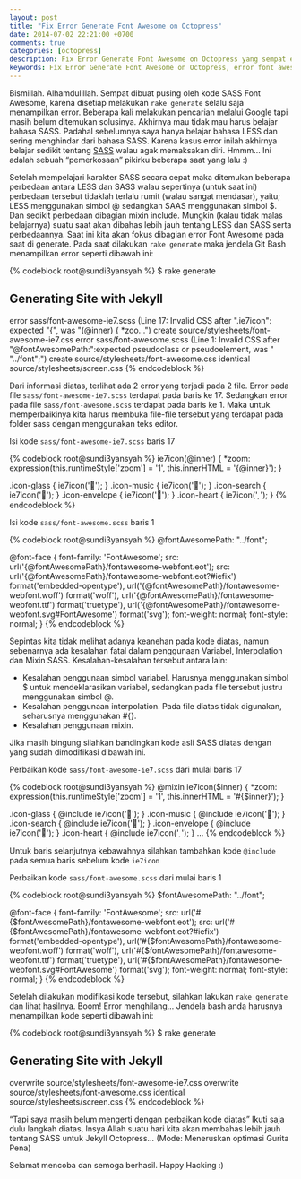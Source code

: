 ```yaml
---
layout: post
title: "Fix Error Generate Font Awesome on Octopress"
date: 2014-07-02 22:21:00 +0700
comments: true
categories: [octopress]
description: Fix Error Generate Font Awesome on Octopress yang sempat error di octopress, pada kesempatan kali ini sundi3yansyah akan memecahkan masalah ini
keywords: Fix Error Generate Font Awesome on Octopress, error font awesome, not display font awesome, font awesome on octopress
---
```

Bismillah. Alhamdulillah. Sempat dibuat pusing oleh kode SASS Font Awesome, karena disetiap melakukan `rake generate` selalu saja menampilkan error. Beberapa kali melakukan pencarian melalui Google tapi masih belum ditemukan solusinya. Akhirnya mau tidak mau harus belajar bahasa SASS. Padahal sebelumnya saya hanya belajar bahasa LESS dan sering menghindar dari bahasa SASS. Karena kasus error inilah akhirnya belajar sedikit tentang [SASS](http://sass-lang.com) walau agak memaksakan diri. Hmmm… Ini adalah sebuah “pemerkosaan” pikirku beberapa saat yang lalu :)

<!-- more -->

Setelah mempelajari karakter SASS secara cepat maka ditemukan beberapa perbedaan antara LESS dan SASS walau sepertinya (untuk saat ini) perbedaan tersebut tidaklah terlalu rumit (walau sangat mendasar), yaitu; LESS menggunakan simbol @ sedangkan SAAS menggunakan simbol $. Dan sedikit perbedaan dibagian mixin include. Mungkin (kalau tidak malas belajarnya) suatu saat akan dibahas lebih jauh tentang LESS dan SASS serta perbedaannya.
Saat ini kita akan fokus dibagian error Font Awesome pada saat di generate. Pada saat dilakukan `rake generate` maka jendela Git Bash menampilkan error seperti dibawah ini:

{% codeblock root@sundi3yansyah %}
$ rake generate
## Generating Site with Jekyll
error sass/font-awesome-ie7.scss (Line 17: Invalid CSS after ".ie7icon": expected "{", was "(@inner) { *zoo...")
create source/stylesheets/font-awesome-ie7.css
error sass/font-awesome.scss (Line 1: Invalid CSS after "@fontAwesomePath:":expected pseudoclass or pseudoelement, was " "../font";")
create source/stylesheets/font-awesome.css
identical source/stylesheets/screen.css
{% endcodeblock %}

Dari informasi diatas, terlihat ada 2 error yang terjadi pada 2 file. Error pada file `sass/font-awesome-ie7.scss` terdapat pada baris ke 17. Sedangkan error pada file `sass/font-awesome.scss` terdapat pada baris ke 1. Maka untuk memperbaikinya kita harus membuka file-file tersebut yang terdapat pada folder sass dengan menggunakan teks editor.

Isi kode `sass/font-awesome-ie7.scss` baris 17

{% codeblock root@sundi3yansyah %}
ie7icon(@inner) {
  *zoom: expression(this.runtimeStyle['zoom'] = '1', this.innerHTML = '{@inner}');
}

.icon-glass                { ie7icon('&#xf000;'); }
.icon-music                { ie7icon('&#xf001;'); }
.icon-search               { ie7icon('&#xf002;'); }
.icon-envelope             { ie7icon('&#xf003;'); }
.icon-heart                { ie7icon('&#xf004;'); }
{% endcodeblock %}

Isi kode `sass/font-awesome.scss` baris 1

{% codeblock root@sundi3yansyah %}
@fontAwesomePath: "../font";

@font-face {
  font-family: 'FontAwesome';
  src: url('{@fontAwesomePath}/fontawesome-webfont.eot');
  src: url('{@fontAwesomePath}/fontawesome-webfont.eot?#iefix') format('embedded-opentype'),
    url('{@fontAwesomePath}/fontawesome-webfont.woff') format('woff'),
    url('{@fontAwesomePath}/fontawesome-webfont.ttf') format('truetype'),
    url('{@fontAwesomePath}/fontawesome-webfont.svg#FontAwesome') format('svg');
  font-weight: normal;
  font-style: normal;
}
{% endcodeblock %}

Sepintas kita tidak melihat adanya keanehan pada kode diatas, namun sebenarnya ada kesalahan fatal dalam penggunaan Variabel, Interpolation dan Mixin SASS. Kesalahan-kesalahan tersebut antara lain:

* Kesalahan penggunaan simbol variabel. Harusnya menggunakan simbol $ untuk mendeklarasikan variabel, sedangkan pada file tersebut justru menggunakan simbol @.
* Kesalahan penggunaan interpolation. Pada file diatas tidak digunakan, seharusnya menggunakan #{}.
* Kesalahan penggunaan mixin.

Jika masih bingung silahkan bandingkan kode asli SASS diatas dengan yang sudah dimodifikasi dibawah ini.

Perbaikan kode `sass/font-awesome-ie7.scss` dari mulai baris 17

{% codeblock root@sundi3yansyah %}
@mixin ie7icon($inner) {
  *zoom: expression(this.runtimeStyle['zoom'] = '1', this.innerHTML = '#{$inner}');
}

.icon-glass                { @include ie7icon('&#xf000;'); }
.icon-music                { @include ie7icon('&#xf001;'); }
.icon-search               { @include ie7icon('&#xf002;'); }
.icon-envelope             { @include ie7icon('&#xf003;'); }
.icon-heart                { @include ie7icon('&#xf004;'); }
...
{% endcodeblock %}

Untuk baris selanjutnya kebawahnya silahkan tambahkan kode `@include` pada semua baris sebelum kode `ie7icon`

Perbaikan kode `sass/font-awesome.scss` dari mulai baris 1

{% codeblock root@sundi3yansyah %}
$fontAwesomePath: "../font";

@font-face {
  font-family: 'FontAwesome';
  src: url('#{$fontAwesomePath}/fontawesome-webfont.eot');
  src: url('#{$fontAwesomePath}/fontawesome-webfont.eot?#iefix') format('embedded-opentype'),
    url('#{$fontAwesomePath}/fontawesome-webfont.woff') format('woff'),
    url('#{$fontAwesomePath}/fontawesome-webfont.ttf') format('truetype'),
    url('#{$fontAwesomePath}/fontawesome-webfont.svg#FontAwesome') format('svg');
  font-weight: normal;
  font-style: normal;
}
{% endcodeblock %}

Setelah dilakukan modifikasi kode tersebut, silahkan lakukan `rake generate` dan lihat hasilnya. Boom! Error menghilang…
Jendela bash anda harusnya menampilkan kode seperti dibawah ini:

{% codeblock root@sundi3yansyah %}
$ rake generate
## Generating Site with Jekyll
overwrite source/stylesheets/font-awesome-ie7.css
overwrite source/stylesheets/font-awesome.css
identical source/stylesheets/screen.css
{% endcodeblock %}


“Tapi saya masih belum mengerti dengan perbaikan kode diatas” Ikuti saja dulu langkah diatas, Insya Allah suatu hari kita akan membahas lebih jauh tentang SASS untuk Jekyll Octopress… (Mode: Meneruskan optimasi Gurita Pena)

Selamat mencoba dan semoga berhasil. Happy Hacking :)